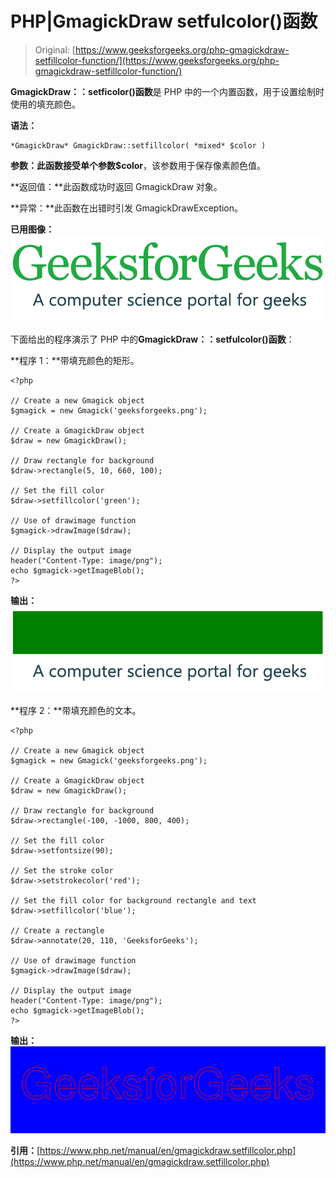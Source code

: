 # PHP|GmagickDraw setfulcolor()函数

> Original: [https://www.geeksforgeeks.org/php-gmagickdraw-setfillcolor-function/](https://www.geeksforgeeks.org/php-gmagickdraw-setfillcolor-function/)

**GmagickDraw：：setficolor()函数**是 PHP 中的一个内置函数，用于设置绘制时使用的填充颜色。

**语法：**

```
*GmagickDraw* GmagickDraw::setfillcolor( *mixed* $color )
```

**参数：**此函数接受单个参数**$color**，该参数用于保存像素颜色值。

**返回值：**此函数成功时返回 GmagickDraw 对象。

**异常：**此函数在出错时引发 GmagickDrawException。

**已用图像：**
![](img/07c99ec29e7a50fc3ea91a9d4a8d2f31.png)

下面给出的程序演示了 PHP 中的**GmagickDraw：：setfulcolor()函数**：

**程序 1：**带填充颜色的矩形。

```
<?php

// Create a new Gmagick object
$gmagick = new Gmagick('geeksforgeeks.png');

// Create a GmagickDraw object
$draw = new GmagickDraw();

// Draw rectangle for background
$draw->rectangle(5, 10, 660, 100);

// Set the fill color
$draw->setfillcolor('green');

// Use of drawimage function
$gmagick->drawImage($draw);

// Display the output image
header("Content-Type: image/png");
echo $gmagick->getImageBlob();
?>
```

**输出：**
![](img/0931a06c0d18bd585fab1dcdf267b6b1.png)

**程序 2：**带填充颜色的文本。

```
<?php

// Create a new Gmagick object
$gmagick = new Gmagick('geeksforgeeks.png');

// Create a GmagickDraw object
$draw = new GmagickDraw();

// Draw rectangle for background
$draw->rectangle(-100, -1000, 800, 400);

// Set the fill color
$draw->setfontsize(90);

// Set the stroke color
$draw->setstrokecolor('red');

// Set the fill color for background rectangle and text
$draw->setfillcolor('blue');

// Create a rectangle
$draw->annotate(20, 110, 'GeeksforGeeks');

// Use of drawimage function
$gmagick->drawImage($draw);

// Display the output image
header("Content-Type: image/png");
echo $gmagick->getImageBlob();
?>
```

**输出：**
![](img/58b5d963a515c2bab9f86ef8c6fbeb46.png)

**引用：**[https://www.php.net/manual/en/gmagickdraw.setfillcolor.php](https://www.php.net/manual/en/gmagickdraw.setfillcolor.php)